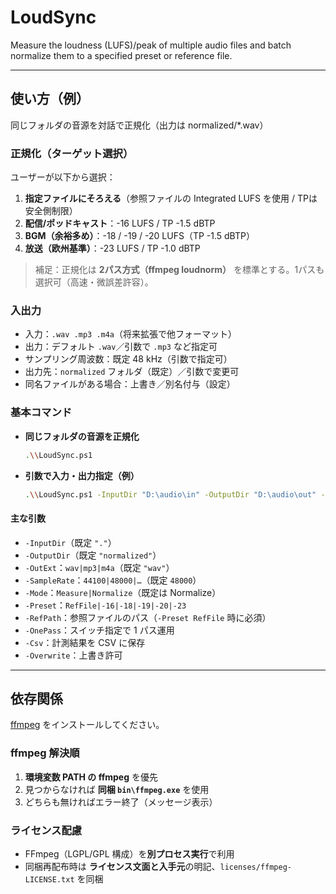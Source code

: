 # LoudSync

Measure the loudness (LUFS)/peak of multiple audio files and batch normalize them to a specified preset or reference file.

---

## 使い方（例）

同じフォルダの音源を対話で正規化（出力は normalized/*.wav）

### 正規化（ターゲット選択）

ユーザーが以下から選択：

1. **指定ファイルにそろえる**（参照ファイルの Integrated LUFS を使用 / TPは安全側制限）
2. **配信/ポッドキャスト**：-16 LUFS / TP -1.5 dBTP
3. **BGM（余裕多め）**：-18 / -19 / -20 LUFS（TP -1.5 dBTP）
4. **放送（欧州基準）**：-23 LUFS / TP -1.0 dBTP

> 補足：正規化は **2パス方式（ffmpeg loudnorm）** を標準とする。1パスも選択可（高速・微誤差許容）。

### 入出力

* 入力：`.wav .mp3 .m4a`（将来拡張で他フォーマット）
* 出力：デフォルト `.wav`／引数で `.mp3` など指定可
* サンプリング周波数：既定 48 kHz（引数で指定可）
* 出力先：`normalized` フォルダ（既定）／引数で変更可
* 同名ファイルがある場合：上書き／別名付与（設定）

### 基本コマンド

* **同じフォルダの音源を正規化**

  ``` bash
  .\\LoudSync.ps1
  ```

* **引数で入力・出力指定（例）**

  ``` bash
  .\\LoudSync.ps1 -InputDir "D:\audio\in" -OutputDir "D:\audio\out" -OutExt "mp3" -SampleRate 48000
  ```

#### 主な引数

* `-InputDir`（既定 `"."`）
* `-OutputDir`（既定 `"normalized"`）
* `-OutExt`：`wav|mp3|m4a`（既定 `"wav"`）
* `-SampleRate`：`44100|48000|…`（既定 `48000`）
* `-Mode`：`Measure|Normalize`（既定は Normalize）
* `-Preset`：`RefFile|-16|-18|-19|-20|-23`
* `-RefPath`：参照ファイルのパス（`-Preset RefFile` 時に必須）
* `-OnePass`：スイッチ指定で 1 パス運用
* `-Csv`：計測結果を CSV に保存
* `-Overwrite`：上書き許可

---

## 依存関係

[ffmpeg](https://www.ffmpeg.org/) をインストールしてください。

### ffmpeg 解決順

1. **環境変数 PATH の ffmpeg** を優先
2. 見つからなければ **同梱 `bin\ffmpeg.exe`** を使用
3. どちらも無ければエラー終了（メッセージ表示）

### ライセンス配慮

* FFmpeg（LGPL/GPL 構成）を**別プロセス実行**で利用
* 同梱再配布時は **ライセンス文面と入手元**の明記、`licenses/ffmpeg-LICENSE.txt` を同梱
